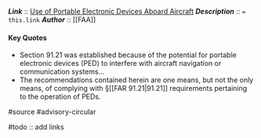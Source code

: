 ***Link***      :: [Use of Portable Electronic Devices Aboard Aircraft]()
***Description***      :: `= this.link`
***Author*** :: [[FAA]]

#### Key Quotes
* Section 91.21 was established because of the potential for portable electronic devices (PED) to interfere with aircraft navigation or communication systems...
* The recommendations contained herein are one means, but not the only means, of complying with §[[FAR 91.21|91.21]] requirements pertaining to the operation of PEDs.

#source #advisory-circular 

#todo :: add links